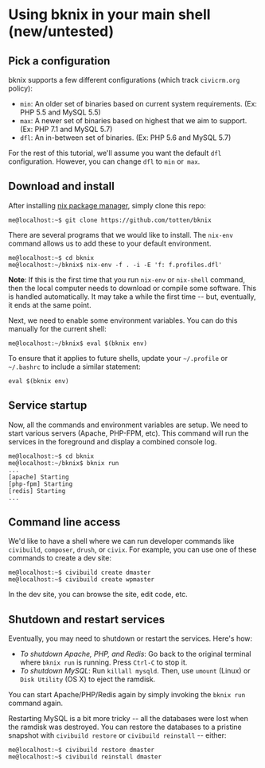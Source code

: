 # Using bknix in your main shell (new/untested)

## Pick a configuration

bknix supports a few different configurations (which track `civicrm.org` policy):

   * `min`: An older set of binaries based on current system requirements. (Ex: PHP 5.5 and MySQL 5.5)
   * `max`: A newer set of binaries based on highest that we aim to support. (Ex: PHP 7.1 and MySQL 5.7)
   * `dfl`: An in-between set of binaries. (Ex: PHP 5.6 and MySQL 5.7)

For the rest of this tutorial, we'll assume you want the default `dfl` configuration.  However, you can change `dfl` to `min` or` max`.

## Download and install

After installing [nix package manager](https://nixos.org/nix/), simply clone this repo:

```
me@localhost:~$ git clone https://github.com/totten/bknix
```

There are several programs that we would like to install.  The `nix-env` command allows us to add these to your default environment.

```
me@localhost:~$ cd bknix
me@localhost:~/bknix$ nix-env -f . -i -E 'f: f.profiles.dfl'
```

__Note__: If this is the first time that you run `nix-env` or `nix-shell` command, then the local computer needs to download or compile some software. This is
handled automatically. It may take a while the first time -- but, eventually, it ends at the same point.

Next, we need to enable some environment variables. You can do this manually for the current shell:

```
me@localhost:~/bknix$ eval $(bknix env)
```

To ensure that it applies to future shells, update your `~/.profile` or `~/.bashrc`  to include a similar statement:

```
eval $(bknix env)
```

## Service startup

Now, all the commands and environment variables are setup.  We need to start various servers (Apache, PHP-FPM, etc).
This command will run the services in the foreground and display a combined console log.

```
me@localhost:~$ cd bknix
me@localhost:~/bknix$ bknix run
...
[apache] Starting
[php-fpm] Starting
[redis] Starting
...
```

## Command line access

We'd like to have a shell where we can run developer commands like `civibuild`, `composer`, `drush`, or `civix`.  For
example, you can use one of these commands to create a dev site:

```
me@localhost:~$ civibuild create dmaster
me@localhost:~$ civibuild create wpmaster
```

In the dev site, you can browse the site, edit code, etc.

## Shutdown and restart services

Eventually, you may need to shutdown or restart the services. Here's how:

* *To shutdown Apache, PHP, and Redis*: Go back to the original terminal where `bknix run` is running. Press `Ctrl-C` to stop it.
* *To shutdown MySQL*: Run `killall mysqld`. Then, use `umount` (Linux) or `Disk Utility` (OS X) to eject the ramdisk.

You can start Apache/PHP/Redis again by simply invoking the `bknix run` command again.

Restarting MySQL is a bit more tricky -- all the databases were lost when the ramdisk was destroyed. You can restore
the databases to a pristine snapshot with `civibuild restore` or `civibuild reinstall` -- either:

```
me@localhost:~$ civibuild restore dmaster
me@localhost:~$ civibuild reinstall dmaster
```
